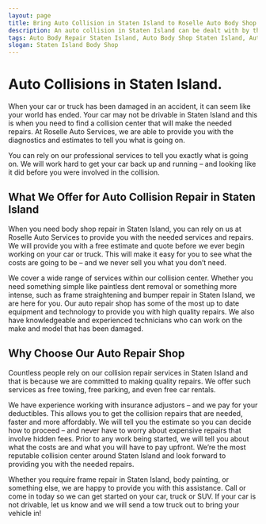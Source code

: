 ```yaml
---
layout: page
title: Bring Auto Collision in Staten Island to Roselle Auto Body Shop
description: An auto collision in Staten Island can be dealt with by the best. Call Roselle Auto Body Shop for repairs now.
tags: Auto Body Repair Staten Island, Auto Body Shop Staten Island, Autobody Staten Island, Body Shop Staten Island, Auto Collision Staten Island, Collision Center Staten Island, Collision Repair Staten Island, Frame Repair Staten Island, Frame Straightening Staten Island, Auto Paint Staten Island, Auto Painting Staten Island, Dent Repair Staten Island, Dent Removal Staten Island, Paintless Dent Repair Staten Island, Paintless Dent Removal Staten Island, Auto Body NY, Auto Body Repair NY, Auto Body Shop NY, Autobody NY, Body Shop NY, Auto Collision NY, Collision Center NY, Collision Repair NY, Frame Repair NY, Frame Straightening NY, Auto Paint NY, Auto Painting NY, Dent Repair NY, Dent Removal NY, Paintless DentRepair NY, Paintless Dent Removal NY, Auto Body Union County, Auto Body Repair Union County, Auto Body Shop Union County, Autobody Union County, Body Shop Union County, Auto Collision Union County, Collision Center Union County, Collision Repair Union County, Frame Repair Union County, Frame Straightening Union County, Auto Paint Union County, Auto Painting Union County, Dent Repair Union County, Dent Removal Union County, Paintless Dent Repair Union County, Paintless Dent Removal Union County
slogan: Staten Island Body Shop
---
```



# Auto Collisions in Staten Island.
When your car or truck has been damaged in an accident, it can seem like your world has ended. Your car may not be drivable in Staten Island and this is when you need to find a collision center that will make the needed repairs. At Roselle Auto Services, we are able to provide you with the diagnostics and estimates to tell you what is going on.

You can rely on our professional services to tell you exactly what is going on. We will work hard to get your car back up and running – and looking like it did before you were involved in the collision.

## What We Offer for Auto Collision Repair in Staten Island
When you need body shop repair in Staten Island, you can rely on us at Roselle Auto Services to provide you with the needed services and repairs. We will provide you with a free estimate and quote before we ever begin working on your car or truck. This will make it easy for you to see what the costs are going to be – and we never sell you what you don’t need.

We cover a wide range of services within our collision center. Whether you need something simple like paintless dent removal or something more intense, such as frame straightening and bumper repair in Staten Island, we are here for you. Our auto repair shop has some of the most up to date equipment and technology to provide you with high quality repairs. We also have knowledgeable and experienced technicians who can work on the make and model that has been damaged.

## Why Choose Our Auto Repair Shop
Countless people rely on our collision repair services in Staten Island and that is because we are committed to making quality repairs. We offer such services as free towing, free parking, and even free car rentals.

We have experience working with insurance adjustors – and we pay for your deductibles. This allows you to get the collision repairs that are needed, faster and more affordably. We will tell you the estimate so you can decide how to proceed – and never have to worry about expensive repairs that involve hidden fees. Prior to any work being started, we will tell you about what the costs are and what you will have to pay upfront. We’re the most reputable collision center around Staten Island and look forward to providing you with the needed repairs.

Whether you require frame repair in Staten Island, body painting, or something else, we are happy to provide you with this assistance. Call or come in today so we can get started on your car, truck or SUV. If your car is not drivable, let us know and we will send a tow truck out to bring your vehicle in!
